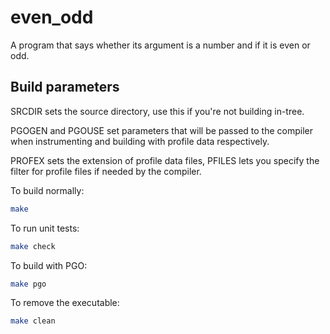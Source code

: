 # even_odd
A program that says whether its argument is a number
and if it is even or odd.
## Build parameters
SRCDIR sets the source directory, use this if you're
not building in-tree.

PGOGEN and PGOUSE set parameters that will be passed
to the compiler when instrumenting and building with
profile data respectively.

PROFEX sets the extension of profile data files,
PFILES lets you specify the filter for profile files
if needed by the compiler.

To build normally:
```bash
make
```

To run unit tests:
```bash
make check
```

To build with PGO:
```bash
make pgo
```

To remove the executable:
```bash
make clean
```